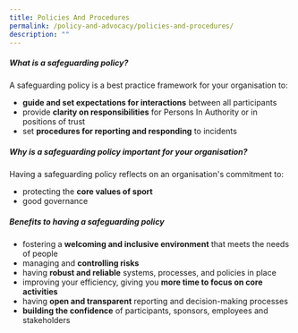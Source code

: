 ```yaml
---
title: Policies And Procedures
permalink: /policy-and-advocacy/policies-and-procedures/
description: ""
---
```

#####  **What is a safeguarding policy?**

A safeguarding policy is a best practice framework for your organisation to:
*  **guide and set expectations for interactions** between all participants
*  provide **clarity on responsibilities** for Persons In Authority or in positions of trust
*  set **procedures for reporting and responding** to incidents 


#####  **Why is a safeguarding policy important for your organisation?**

Having a safeguarding policy reflects on an organisation's commitment to: 
* protecting the **core values of sport** 
* good governance 


##### **Benefits to having a safeguarding policy**

*   fostering a **welcoming and inclusive environment** that meets the needs of people
*   managing and **controlling risks**
*   having **robust and reliable** systems, processes, and policies in place
*   improving your efficiency, giving you **more time to focus on core activities**
*   having **open and transparent** reporting and decision-making processes
*   **building the confidence** of participants, sponsors, employees and stakeholders